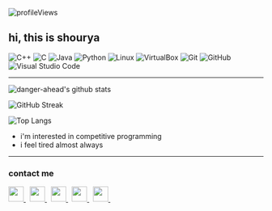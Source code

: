 ![profileViews](https://enihmv5bm33qwsq.m.pipedream.net/?username=danger-ahead)
## hi, this is shourya
![C++](https://img.shields.io/badge/-C++-00599C?logo=C++&logoColor=white&style=for-the-badge)
![C](https://img.shields.io/badge/-A8B9CC?logo=C&logoColor=white&style=for-the-badge)
![Java](https://img.shields.io/badge/-Java-FF0055?logo=Java&logoColor=white&style=for-the-badge)
![Python](https://img.shields.io/badge/-Python-3776AB?logo=Python&logoColor=white&style=for-the-badge)
![Linux](https://img.shields.io/badge/-Linux-FCC624?logo=Linux&logoColor=white&style=for-the-badge)
![VirtualBox](https://img.shields.io/badge/-VirtualBox-183A61?logo=VirtualBox&logoColor=white&style=for-the-badge)
![Git](https://img.shields.io/badge/-Git-F05032?logo=Git&logoColor=white&style=for-the-badge)
![GitHub](https://img.shields.io/badge/-GitHub-181717?logo=GitHub&logoColor=white&style=for-the-badge)
![Visual Studio Code](https://img.shields.io/badge/-Visual%20Studio%20Code-007ACC?logo=Visual%20Studio%20Code&logoColor=white&style=for-the-badge)

----

![danger-ahead's github stats](https://github-readme-stats.vercel.app/api?username=danger-ahead&show_icons=true&include_all_commits=true&theme=react)

![GitHub Streak](https://github-readme-streak-stats.herokuapp.com/?user=danger-ahead&theme=react)

![Top Langs](https://github-readme-stats.vercel.app/api/top-langs/?username=danger-ahead&theme=react)

-  i'm interested in competitive programming
-  i feel tired almost always

----

### contact me
<p>
    <a href = "https://www.linkedin.com/in/shourya-shikhar/">
        <img src = "https://www.vectorlogo.zone/logos/linkedin/linkedin-tile.svg" width = "30" height = "30">
    </a> &nbsp;
    <a href = "mailto:danger.ahead@pm.me">
        <img src = "https://www.vectorlogo.zone/logos/protonmail/protonmail-icon.svg" width = "30" height = "30">
    </a> &nbsp;
    <a href = "https://t.me/danger_ahead">
        <img src = "https://www.vectorlogo.zone/logos/telegram/telegram-tile.svg" width = "30" height = "30">
    </a> &nbsp;
    <a href = "https://www.instagram.com/definitelynotshourya/">
        <img src = "https://www.vectorlogo.zone/logos/instagram/instagram-icon.svg" width = "30" height = "30">
    </a> &nbsp;
    <a href = "https://www.quora.com/profile/Shourya-Shikhar-1">
        <img src = "https://www.vectorlogo.zone/logos/quora/quora-icon.svg" width = "30" height = "30">
    </a> &nbsp;
</p>
